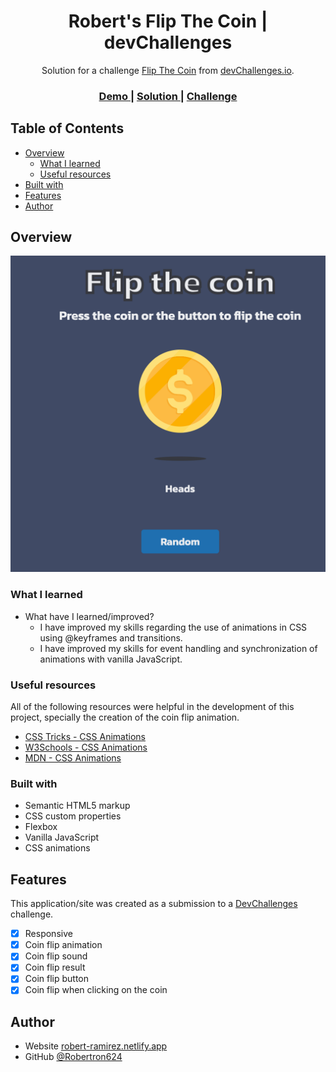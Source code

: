 <!-- Please update value in the {}  -->

<h1 align="center">Robert's Flip The Coin | devChallenges</h1>

<div align="center">
   Solution for a challenge <a href="https://devchallenges.io/challenge/flip-the-coin" target="_blank">Flip The Coin</a> from <a href="http://devchallenges.io" target="_blank">devChallenges.io</a>.
</div>

<div align="center">
  <h3>
    <a href="{https://your-demo-link.your-domain}">
      Demo
    </a>
    <span> | </span>
    <a href="https://github.com/Robertron624/flip-the-coin">
      Solution
    </a>
    <span> | </span>
    <a href="https://devchallenges.io/challenge/flip-the-coin">
      Challenge
    </a>
  </h3>
</div>

## Table of Contents

- [Overview](#overview)
  - [What I learned](#what-i-learned)
  - [Useful resources](#useful-resources)
- [Built with](#built-with)
- [Features](#features)
- [Author](#author)

## Overview

![Flip coin app screenshot](image.png)

### What I learned

- What have I learned/improved?
  - I have improved my skills regarding the use of animations in CSS using
    @keyframes and transitions.
  - I have improved my skills for event handling and synchronization of
    animations with vanilla JavaScript.


### Useful resources

All of the following resources were helpful in the development of this project, specially the creation of the coin flip animation.

- [CSS Tricks - CSS Animations](https://css-tricks.com/almanac/properties/a/animation/)
- [W3Schools - CSS Animations](https://www.w3schools.com/css/css3_animations.asp)
- [MDN - CSS Animations](https://developer.mozilla.org/en-US/docs/Web/CSS/CSS_Animations/Using_CSS_animations)

### Built with

- Semantic HTML5 markup
- CSS custom properties
- Flexbox
- Vanilla JavaScript
- CSS animations

## Features

This application/site was created as a submission to a [DevChallenges](https://devchallenges.io/challenge/flip-the-coin) challenge.

- [x] Responsive
- [x] Coin flip animation
- [x] Coin flip sound
- [x] Coin flip result
- [x] Coin flip button
- [x] Coin flip when clicking on the coin

## Author

- Website [robert-ramirez.netlify.app](https://robert-ramirez.netlify.app/)
- GitHub [@Robertron624](https://github.com/Robertron624)
